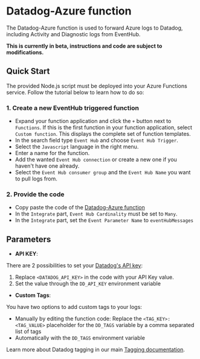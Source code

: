 # Datadog-Azure function

The Datadog-Azure function is used to forward Azure logs to Datadog, including Activity and Diagnostic logs from EventHub.

**This is currently in beta, instructions and code are subject to modifications.**

## Quick Start

The provided Node.js script must be deployed into your Azure Functions service. Follow the tutorial below to learn how to do so:

### 1. Create a new EventHub triggered function

- Expand your function application and click the `+` button next to `Functions`. If this is the first function in your function application, select `Custom function`. This displays the complete set of function templates.
- In the search field type `Event Hub` and choose `Event Hub Trigger`.
- Select the `Javascript` language in the right menu.
- Enter a name for the function.
- Add the wanted `Event Hub connection` or create a new one if you haven't have one already.
- Select the `Event Hub consumer group` and the `Event Hub Name` you want to pull logs from.

### 2. Provide the code

- Copy paste the code of the [Datadog-Azure function](./index.js)
- In the `Integrate` part, `Event Hub Cardinality` must be set to `Many`.
- In the `Integrate` part,  set the `Event Parameter Name` to `eventHubMessages`

## Parameters

- **API KEY**:

There are 2 possibilities to set your [Datadog's API key](https://app.datadoghq.com/account/settings#api):

1. Replace `<DATADOG_API_KEY>` in the code with your API Key value.
2. Set the value through the `DD_API_KEY` environment variable

- **Custom Tags**:

You have two options to add custom tags to your logs:

- Manually by editing the function code: Replace the `<TAG_KEY>:<TAG_VALUE>` placeholder for the `DD_TAGS` variable by a comma separated list of tags
- Automatically with the `DD_TAGS` environment variable

Learn more about Datadog tagging in our main [Tagging documentation](https://docs.datadoghq.com/tagging/).
